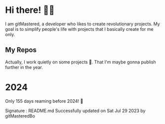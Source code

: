 
# Hi there! 🙋‍♂️
I am gitMastered, a developer who likes to create revolutionary projects.
My goal is to simplify people's life with projects that I basically create for me only.

## My Repos
Actually, I work quietly on some projects 👀. That I'm maybe gonna publish further in the year.

# 2024
Only 155 days reaming before 2024! 🙌

Signature : README.md Successfully updated on Sat Jul 29 2023 by gitMasteredBo

